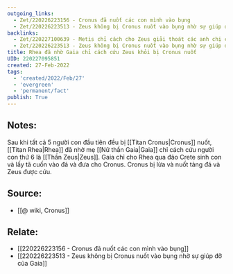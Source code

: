```yaml
---
outgoing_links:
  - Zet/220226223156 - Cronus đã nuốt các con mình vào bụng
  - Zet/220226223513 - Zeus không bị Cronus nuốt vào bụng nhờ sự giúp đỡ của Gaia
backlinks:
  - Zet/220227100639 - Metis chỉ cách cho Zeus giải thoát các anh chị của mình khỏi bụng Cronus
  - Zet/220226223513 - Zeus không bị Cronus nuốt vào bụng nhờ sự giúp đỡ của Gaia
title: Rhea đã nhờ Gaia chỉ cách cứu Zeus khỏi bị Cronus nuốt
UID: 220227095851
created: 27-Feb-2022
tags:
  - 'created/2022/Feb/27'
  - 'evergreen'
  - 'permanent/fact'
publish: True
---
```

## Notes:
Sau khi tất cả 5 người con đầu tiên đều bị [[Titan Cronus|Cronus]] nuốt, [[Titan Rhea|Rhea]] đã nhờ mẹ [[Nữ thần Gaia|Gaia]] chỉ cách cứu người con thứ 6 là [[Thần Zeus|Zeus]]. Gaia chỉ cho Rhea qua đảo Crete sinh con và lấy tã cuốn vào đá và đưa cho Cronus. Cronus bị lừa và nuốt tảng đá và Zeus được cứu.

## Source:
- [[@ wiki, Cronus]]

## Relate:
- [[220226223156 - Cronus đã nuốt các con mình vào bụng]]
- [[220226223513 - Zeus không bị Cronus nuốt vào bụng nhờ sự giúp đỡ của Gaia]]